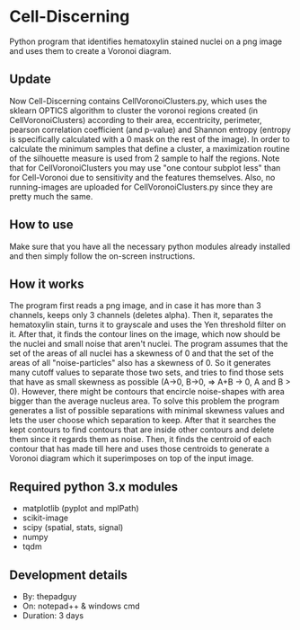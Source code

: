# Cell-Discerning
Python program that identifies hematoxylin stained nuclei on a png image and uses them to create a Voronoi diagram.
## Update
Now Cell-Discerning contains CellVoronoiClusters.py, which uses the sklearn OPTICS algorithm to cluster the voronoi
regions created (in CellVoronoiClusters) according to their area, eccentricity, perimeter, pearson correlation coefficient
(and p-value) and Shannon entropy (entropy is specifically calculated with a 0 mask on the rest of the image). In order
to calculate the minimum samples that define a cluster, a maximization routine of the silhouette measure is used from 2
sample to half the regions.
Note that for CellVoronoiClusters you may use "one contour subplot less" than for Cell-Voronoi due to sensitivity and
the features themselves.
Also, no running-images are uploaded for CellVoronoiClusters.py since they are pretty much the same.

## How to use
Make sure that you have all the necessary python modules already installed and then simply follow the on-screen instructions.

## How it works
The program first reads a png image, and in case it has more than 3 channels, keeps only 3 channels (deletes alpha). Then it,
separates the hematoxylin stain, turns it to grayscale and uses the Yen threshold filter on it. After that, it finds the
contour lines on the image, which now should be the nuclei and small noise that aren't nuclei. The program assumes that the
set of the areas of all nuclei has a skewness of 0 and that the set of the areas of all "noise-particles" also has a skewness
of 0. So it generates many cutoff values to separate those two sets, and tries to find those sets that have as small skewness
as possible (A->0, B->0, => A+B -> 0, A and B > 0). However, there might be contours that encircle noise-shapes with area bigger than the average nucleus area.
To solve this problem the program generates a list of possible separations with minimal skewness values and lets the user choose
which separation to keep. After that it searches the kept contours to find contours that are inside other contours and delete them
since it regards them as noise. Then, it finds the centroid of each contour that has made till here and uses those centroids
to generate a Voronoi diagram which it superimposes on top of the input image.

## Required python 3.x modules
* matplotlib (pyplot and mplPath)
* scikit-image
* scipy (spatial, stats, signal)
* numpy
* tqdm

## Development details
* By: thepadguy
* On: notepad++ & windows cmd
* Duration: 3 days
